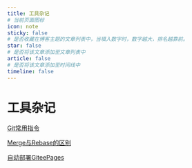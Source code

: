 ```yaml
---
title: 工具杂记
# 当前页面图标
icon: note
sticky: false
# 是否收藏在博客主题的文章列表中，当填入数字时，数字越大，排名越靠前。
star: false
# 是否将该文章添加至文章列表中
article: false
# 是否将该文章添加至时间线中
timeline: false
---
```


# 工具杂记

[Git常用指令](./git/Git%E5%B8%B8%E7%94%A8%E6%8C%87%E4%BB%A4.md)

[Merge与Rebase的区别](./git/Merge%E4%B8%8ERebase%E7%9A%84%E5%8C%BA%E5%88%AB.md)

[自动部署GiteePages](./git/%E8%87%AA%E5%8A%A8%E9%83%A8%E7%BD%B2GiteePages.md)
